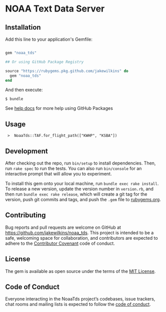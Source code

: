 # NOAA Text Data Server


## Installation

Add this line to your application's Gemfile:

```ruby

gem "noaa_tds"

## Or using GitHub Package Registry

source "https://rubygems.pkg.github.com/jakewilkins" do
  gem "noaa_tds"
end
```

And then execute:

    $ bundle

See [help docs](https://help.github.com/en/packages/using-github-packages-with-your-projects-ecosystem/configuring-rubygems-for-use-with-github-packages)
for more help using GitHub Packages

## Usage

     >  NoaaTds::TAF.for_flight_path(["KWHP", "KSBA"])

## Development

After checking out the repo, run `bin/setup` to install dependencies. Then, run `rake spec` to run the tests. You can also run `bin/console` for an interactive prompt that will allow you to experiment.

To install this gem onto your local machine, run `bundle exec rake install`. To release a new version, update the version number in `version.rb`, and then run `bundle exec rake release`, which will create a git tag for the version, push git commits and tags, and push the `.gem` file to [rubygems.org](https://rubygems.org).

## Contributing

Bug reports and pull requests are welcome on GitHub at https://github.com/jakewilkins/noaa_tds. This project is intended to be a safe, welcoming space for collaboration, and contributors are expected to adhere to the [Contributor Covenant](http://contributor-covenant.org) code of conduct.

## License

The gem is available as open source under the terms of the [MIT License](https://opensource.org/licenses/MIT).

## Code of Conduct

Everyone interacting in the NoaaTds project’s codebases, issue trackers, chat rooms and mailing lists is expected to follow the [code of conduct](https://github.com/jakewilkins/noaa_tds/blob/master/CODE_OF_CONDUCT.md).
